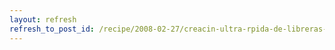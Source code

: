 ```yaml
---
layout: refresh
refresh_to_post_id: /recipe/2008-02-27/creacin-ultra-rpida-de-libreras-para-kicad
---
```

